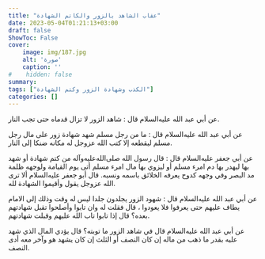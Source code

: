 ```yaml
---
title: "عقاب الشاهد بالزور والكاتم الشهادة"
date: 2023-05-04T01:21:13+03:00
draft: false
ShowToc: False
cover:
    image: img/187.jpg
    alt: 'صورة'
    caption: ''
#    hidden: false
summary: 
tags: ["الكذب وشهادة الزور وكتم الشهادة"]
categories: []
---
```

عن أبي عبد الله عليه‌السلام قال : شاهد الزور
لا تزال قدماه حتى تجب النار.

عن
أبي عبد الله عليه‌السلام قال : ما من رجل مسلم شهد شهادة زور على مال رجل
مسلم ليقطعه إلا كتب الله عزوجل له مكانه ضنكا إلى النار.

عن أبي جعفر عليه‌السلام قال : قال رسول الله صلى‌الله‌عليه‌وآله
من كتم شهادة أو شهد بها ليهدر بها دم امرء مسلم أو ليزوي بها مال
امرء مسلم أتى يوم القيامة ولوجهه ظلمة مد البصر وفي وجهه كدوح
يعرفه الخلائق باسمه ونسبه. قال أبو جعفر عليه‌السلام ألا ترى الله عزوجل
يقول وأقيموا الشهادة لله.

عن أبي عبد الله عليه‌السلام قال : شهود الزور يجلدون جلدا
ليس له وقت وذلك إلى الامام يطاف عليهم حتى يعرفوا فلا يعودوا ، قال
فقلت له وان تابوا وأصلحوا تقبل شهادتهم بعده؟ قال إذا تابوا تاب الله
عليهم وقبلت شهادتهم.

 
 عن أبي عبد الله عليه‌السلام قال
في شاهد الزور ما توبته؟ قال يؤدي المال الذي شهد عليه بقدر ما ذهب
من ماله إن كان النصف أو الثلث إن كان يشهد هو وآخر معه أدى
النصف.


